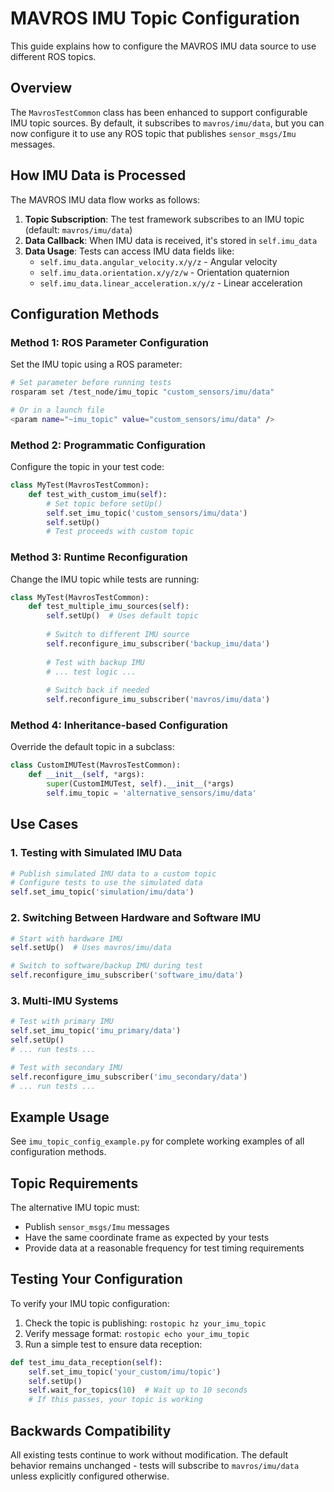 # MAVROS IMU Topic Configuration

This guide explains how to configure the MAVROS IMU data source to use different ROS topics.

## Overview

The `MavrosTestCommon` class has been enhanced to support configurable IMU topic sources. By default, it subscribes to `mavros/imu/data`, but you can now configure it to use any ROS topic that publishes `sensor_msgs/Imu` messages.

## How IMU Data is Processed

The MAVROS IMU data flow works as follows:

1. **Topic Subscription**: The test framework subscribes to an IMU topic (default: `mavros/imu/data`)
2. **Data Callback**: When IMU data is received, it's stored in `self.imu_data`
3. **Data Usage**: Tests can access IMU data fields like:
   - `self.imu_data.angular_velocity.x/y/z` - Angular velocity
   - `self.imu_data.orientation.x/y/z/w` - Orientation quaternion
   - `self.imu_data.linear_acceleration.x/y/z` - Linear acceleration

## Configuration Methods

### Method 1: ROS Parameter Configuration

Set the IMU topic using a ROS parameter:

```bash
# Set parameter before running tests
rosparam set /test_node/imu_topic "custom_sensors/imu/data"

# Or in a launch file
<param name="~imu_topic" value="custom_sensors/imu/data" />
```

### Method 2: Programmatic Configuration

Configure the topic in your test code:

```python
class MyTest(MavrosTestCommon):
    def test_with_custom_imu(self):
        # Set topic before setUp()
        self.set_imu_topic('custom_sensors/imu/data')
        self.setUp()
        # Test proceeds with custom topic
```

### Method 3: Runtime Reconfiguration

Change the IMU topic while tests are running:

```python
class MyTest(MavrosTestCommon):
    def test_multiple_imu_sources(self):
        self.setUp()  # Uses default topic
        
        # Switch to different IMU source
        self.reconfigure_imu_subscriber('backup_imu/data')
        
        # Test with backup IMU
        # ... test logic ...
        
        # Switch back if needed
        self.reconfigure_imu_subscriber('mavros/imu/data')
```

### Method 4: Inheritance-based Configuration

Override the default topic in a subclass:

```python
class CustomIMUTest(MavrosTestCommon):
    def __init__(self, *args):
        super(CustomIMUTest, self).__init__(*args)
        self.imu_topic = 'alternative_sensors/imu/data'
```

## Use Cases

### 1. Testing with Simulated IMU Data

```python
# Publish simulated IMU data to a custom topic
# Configure tests to use the simulated data
self.set_imu_topic('simulation/imu/data')
```

### 2. Switching Between Hardware and Software IMU

```python
# Start with hardware IMU
self.setUp()  # Uses mavros/imu/data

# Switch to software/backup IMU during test
self.reconfigure_imu_subscriber('software_imu/data')
```

### 3. Multi-IMU Systems

```python
# Test with primary IMU
self.set_imu_topic('imu_primary/data')
self.setUp()
# ... run tests ...

# Test with secondary IMU
self.reconfigure_imu_subscriber('imu_secondary/data')
# ... run tests ...
```

## Example Usage

See `imu_topic_config_example.py` for complete working examples of all configuration methods.

## Topic Requirements

The alternative IMU topic must:
- Publish `sensor_msgs/Imu` messages
- Have the same coordinate frame as expected by your tests
- Provide data at a reasonable frequency for test timing requirements

## Testing Your Configuration

To verify your IMU topic configuration:

1. Check the topic is publishing: `rostopic hz your_imu_topic`
2. Verify message format: `rostopic echo your_imu_topic`
3. Run a simple test to ensure data reception:

```python
def test_imu_data_reception(self):
    self.set_imu_topic('your_custom/imu/topic')
    self.setUp()
    self.wait_for_topics(10)  # Wait up to 10 seconds
    # If this passes, your topic is working
```

## Backwards Compatibility

All existing tests continue to work without modification. The default behavior remains unchanged - tests will subscribe to `mavros/imu/data` unless explicitly configured otherwise.